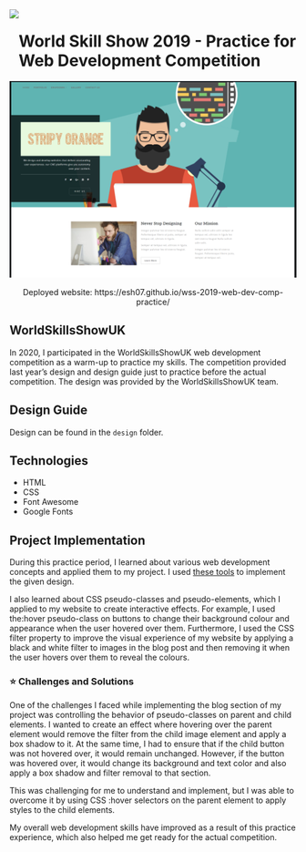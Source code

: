 <img src="https://www.oldham.ac.uk/wp-content/uploads/2021/11/worldskills_logo.png" width="auto" height="100" align="left"/>

# World Skill Show 2019 - Practice for Web Development Competition

![Header Image](/Design/Header-for-github-readme.png)

<center>
Deployed website: https://esh07.github.io/wss-2019-web-dev-comp-practice/
</center>

## WorldSkillsShowUK

<!-- import the header image from design folder  -->

In 2020, I participated in the WorldSkillsShowUK web development competition as a warm-up to practice my skills. The competition provided last year’s design and design guide just to practice before the actual competition. The design was provided by the WorldSkillsShowUK team.

## Design Guide

Design can be found in the `design` folder.

## Technologies

- HTML
- CSS
- Font Awesome
- Google Fonts

## Project Implementation

During this practice period, I learned about various web development concepts and applied them to my project. I used [these tools](#technologies) to implement the given design.

I also learned about CSS pseudo-classes and pseudo-elements, which I applied to my website to create interactive effects. For example, I used the:hover pseudo-class on buttons to change their background colour and appearance when the user hovered over them. Furthermore, I used the CSS filter property to improve the visual experience of my website by applying a black and white filter to images in the blog post and then removing it when the user hovers over them to reveal the colours.

### :star: Challenges and Solutions

One of the challenges I faced while implementing the blog section of my project was controlling the behavior of pseudo-classes on parent and child elements. I wanted to create an effect where hovering over the parent element would remove the filter from the child image element and apply a box shadow to it. At the same time, I had to ensure that if the child button was not hovered over, it would remain unchanged. However, if the button was hovered over, it would change its background and text color and also apply a box shadow and filter removal to that section.

This was challenging for me to understand and implement, but I was able to overcome it by using CSS :hover selectors on the parent element to apply styles to the child elements.

My overall web development skills have improved as a result of this practice experience, which also helped me get ready for the actual competition.
